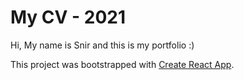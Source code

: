 # My CV - 2021

Hi, My name is Snir and this is my portfolio :)

This project was bootstrapped with [Create React App](https://github.com/facebook/create-react-app).
